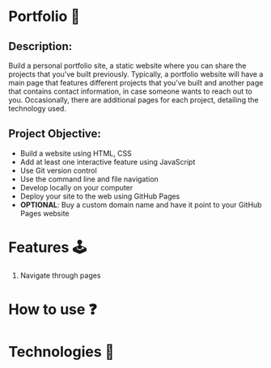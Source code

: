 # Portfolio 📝
## Description:
Build a personal portfolio site, a static website where you can share the projects that you've built previously. Typically, a portfolio website will have a main page that features different projects that you’ve built and another page that contains contact information, in case someone wants to reach out to you. Occasionally, there are additional pages for each project, detailing the technology used.

## Project Objective:
* Build a website using HTML, CSS
* Add at least one interactive feature using JavaScript
* Use Git version control
* Use the command line and file navigation
* Develop locally on your computer
* Deploy your site to the web using GitHub Pages
* **OPTIONAL**: Buy a custom domain name and have it point to your GitHub Pages website

# Features 🕹
1. Navigate through pages


# How to use ❓

# Technologies 🔧